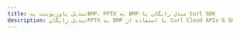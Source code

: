 ---title: تبدیل پاورپوینت بهBMP، PPTX به BMP مبدل رایگان یا Curl SDKdescription: تبدیل رایگانPPTX به BMP با استفاده از Curl Cloud APIs & SDK. همچنین اسناد Microsoft PowerPoint را در Cloud ایجاد، ویرایش و رندر کنید.---